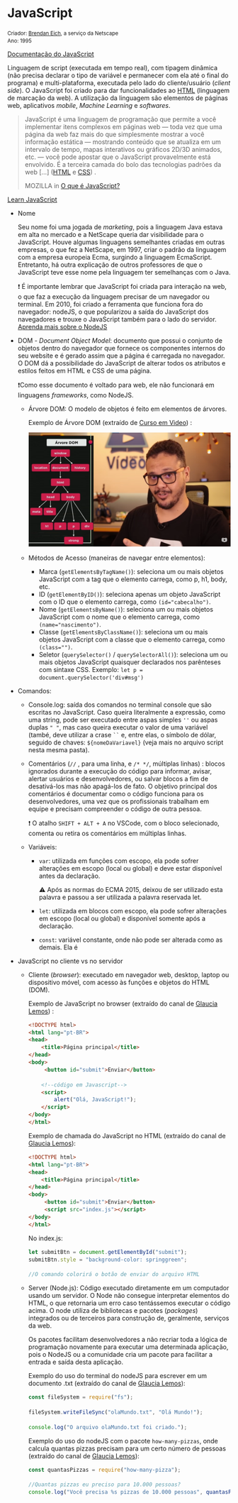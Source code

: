# JavaScript

<small>Criador: <a href="https://github.com/BrendanEich"> Brendan Eich</a>, a serviço da Netscape <br/>Ano: 1995</small>

[Documentação do JavaScript](https://developer.mozilla.org/pt-BR/docs/Web/JavaScript)

Linguagem de script (executada em tempo real), com tipagem dinâmica (não precisa declarar o tipo de variável e permanecer com ela até o final do programa) e multi-plataforma, executada pelo lado do cliente/usuário (*client side*). O JavaScript foi criado para dar funcionalidades ao [HTML](https://github.com/MarleneMoraes/nunca-pare-de-aprender/tree/main/HTML) (linguagem de marcação da web). A utilização da linguagem são elementos de páginas web, aplicativos *mobile*,  *Machine Learning* e *softwares*. 

> JavaScript é uma linguagem de programação que permite a você  implementar itens complexos em páginas web — toda vez que uma página da  web faz mais do que simplesmente mostrar a você informação estática —  mostrando conteúdo que se atualiza em um intervalo de tempo, mapas  interativos ou gráficos 2D/3D animados, etc. — você pode apostar que o  JavaScript provavelmente está envolvido. É a terceira camada do bolo das tecnologias padrões da web [...] ([HTML](https://developer.mozilla.org/en-US/docs/Learn/HTML) e [CSS](https://developer.mozilla.org/en-US/docs/Learn/CSS)) .
>
> MOZILLA in [O que é JavaScript?](https://developer.mozilla.org/pt-BR/docs/Learn/JavaScript/First_steps/What_is_JavaScript)

[Learn JavaScript](https://learnjavascript.online/)

- Nome

  Seu nome foi uma jogada de *marketing*, pois a linguagem Java estava em alta no mercado e a NetScape queria dar visibilidade para o JavaScript. Houve algumas linguagens semelhantes criadas em outras empresas, o que fez a NetScape, em 1997, criar o padrão da linguagem com a empresa europeia Ecma, surgindo a linguagem EcmaScript. Entretanto, há outra explicação de outros professores de que o JavaScript teve esse nome pela linguagem ter semelhanças com o Java. 

   :exclamation: É importante lembrar que JavaScript foi criada para interação na web, o que faz a execução da linguagem precisar de um navegador ou terminal. Em 2010, foi criado a ferramenta que funciona fora do navegador: nodeJS, o que popularizou a saída do JavaScript dos navegadores e trouxe o JavaScript também para o lado do servidor. [Aprenda mais sobre o NodeJS](https://docs.microsoft.com/pt-br/learn/modules/intro-to-nodejs/?ns-enrollment-type=LearningPath&ns-enrollment-id=learn.build-javascript-applications-nodejs)



- DOM - *Document Object Model*: documento que possui o conjunto de objetos dentro do navegador que fornece os componentes internos do seu website e é gerado assim que a página é carregada no navegador. O DOM dá a possibilidade do JavaScript de alterar todos os atributos e estilos feitos em HTML e CSS de uma página.

  :exclamation:Como esse documento é voltado para web, ele não funcionará em linguagens *frameworks*, como NodeJS.

  - Árvore DOM: O modelo de objetos é feito em elementos de árvores. 

    Exemplo de Árvore DOM (extraído de [Curso em Video](https://www.youtube.com/watch?v=WWZX8RWLxIk&list=PLHz_AreHm4dlsK3Nr9GVvXCbpQyHQl1o1&index=15)) :

    <img src="./ArvoreDOM.png" alt="Exemplo de Árvore DOM">

  - Métodos de Acesso (maneiras de navegar entre elementos):

    - Marca (`getElementsByTagName()`): seleciona um ou mais objetos JavaScript com a tag que o elemento carrega, como p, h1, body, etc.
    - ID (`getElementByID()`): seleciona apenas um objeto JavaScript com o ID que o elemento carrega, como `(id="cabecalho")`. 
    - Nome (`getElementsByName()`): seleciona um ou mais objetos JavaScript com o nome que o elemento carrega, como `(name="nascimento")`. 
    - Classe (`getElementsByClassName()`): seleciona um ou mais objetos JavaScript com a classe que o elemento carrega, como `(class="")`. 
    - Seletor (`querySelector()` / `querySelectorAll()`): seleciona um ou mais objetos JavaScript quaisquer declarados nos parênteses com sintaxe CSS. Exemplo: `let p = document.querySelector('div#msg')`  

- Comandos:

  - Console.log: saída dos comandos no terminal console que são escritas no JavaScript. Caso queira literalmente a expressão, como uma string, pode ser executado entre aspas simples `''`  ou aspas duplas `" "`, mas caso queira executar o valor de uma variável (també, deve utilizar a crase ` `` ` e, entre elas, o símbolo de dólar, seguido de chaves: `${nomeDaVariavel}` (veja mais no arquivo script nesta mesma pasta). 

  - Comentários (`//` , para uma linha, e  `/* */`, múltiplas linhas) : blocos ignorados durante a execução do código para informar, avisar, alertar usuários e desenvolvedores, ou salvar blocos a fim de desativá-los mas não apagá-los de fato. O objetivo principal dos comentários é documentar como o código funciona para os desenvolvedores, uma vez que os profissionais trabalham em equipe e precisam compreender o código de outra pessoa. 

    :exclamation: O atalho `SHIFT + ALT + A` no VSCode, com o bloco selecionado, comenta ou retira os comentários em múltiplas linhas.

  - Variáveis:

    - `var`: utilizada em funções com escopo, ela pode sofrer alterações em escopo (local ou global) e deve estar disponível antes da declaração. 

      :warning: Após as normas do ECMA 2015, deixou de ser utilizado esta palavra e passou a ser utilizada a palavra reservada let. 

    - `let`: utilizada em blocos com escopo, ela pode sofrer alterações em escopo (local ou global) e disponível somente após a declaração. 

    - `const`: variável constante, onde não pode ser alterada como as demais. Ela é 

    

- JavaScript no cliente vs no servidor

  - Cliente (*browser*): executado em navegador web, desktop, laptop ou dispositivo móvel, com acesso às funções e objetos do HTML (DOM).

    Exemplo de JavaScript no browser (extraído do canal de [Glaucia Lemos](https://www.youtube.com/watch?v=Tuwo8OeDsz0&list=PLb2HQ45KP0WsFop0pItGSUYl6baYjKEye&index=2)) :

    ```html
    <!DOCTYPE html>
    <html lang="pt-BR">
    <head>
    	<title>Página principal</title>    
    </head>
    <body>
         <button id="submit">Enviar</button>
        
        <!--código em Javascript-->
        <script>
        	alert("Olá, JavaScript!");
        </script>
    </body>
    </html>
    ```

    Exemplo de chamada do JavaScript no HTML (extraído do canal de [Glaucia Lemos](https://www.youtube.com/watch?v=Tuwo8OeDsz0&list=PLb2HQ45KP0WsFop0pItGSUYl6baYjKEye&index=2)):

    ```html
    <!DOCTYPE html>
    <html lang="pt-BR">
    <head>
    	<title>Página principal</title>    
    </head>
    <body>
         <button id="submit">Enviar</button>
      	 <script src="index.js"></script>
    </body>
    </html>
    ```

    No index.js:

    ```javascript
    let submitBtn = document.getElementById("submit");
    submitBtn.style = "background-color: springgreen";
    
    //O comando colorirá o botão de enviar do arquivo HTML
    ```

    

  - Server (Node.js): Código executado diretamente em um computador usando um servidor. O Node não consegue interpretar elementos do HTML, o que retornaria um erro caso tentássemos executar o código acima. O node utiliza de bibliotecas e pacotes (*packages*) integrados ou de terceiros para construção de, geralmente, serviços da web. 

    Os pacotes facilitam desenvolvedores a não recriar toda a lógica de programação novamente para executar uma determinada aplicação, pois o NodeJS ou a comunidade cria um pacote para facilitar a entrada e saída desta aplicação.

    

    Exemplo do uso do terminal do nodeJS para escrever em um documento .txt (extraído do canal de [Glaucia Lemos](https://www.youtube.com/watch?v=Tuwo8OeDsz0&list=PLb2HQ45KP0WsFop0pItGSUYl6baYjKEye&index=2)):

    ```javascript
    const fileSystem = require("fs");
    
    fileSystem.writeFileSync("olaMundo.txt", "Olá Mundo!");
    
    console.log("O arquivo olaMundo.txt foi criado.");
    ```

    

    Exemplo do uso do nodeJS com o pacote `how-many-pizzas`, onde calcula quantas pizzas precisam para um certo número de pessoas (extraído do canal de [Glaucia Lemos](https://www.youtube.com/watch?v=Tuwo8OeDsz0&list=PLb2HQ45KP0WsFop0pItGSUYl6baYjKEye&index=2)):

    ```javascript
    const quantasPizzas = require("how-many-pizza");
    
    //Quantas pizzas eu preciso para 10.000 pessoas?
    console.log("Você precisa %s pizzas de 10.000 pessoas", quantasPizzas(10000));
    ```

  

  



​			 
